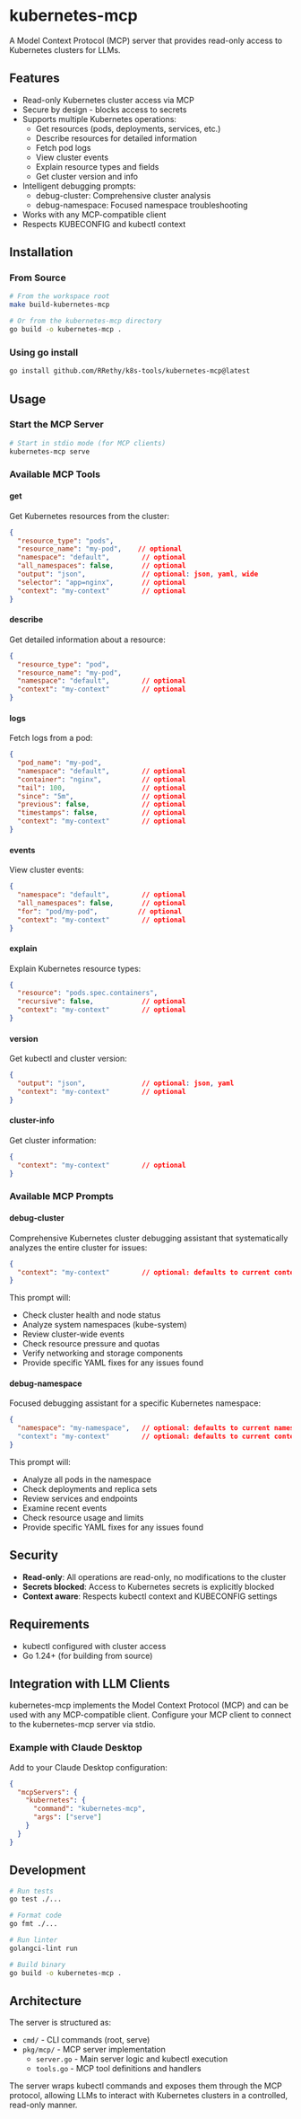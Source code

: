 # kubernetes-mcp

A Model Context Protocol (MCP) server that provides read-only access to Kubernetes clusters for LLMs.

## Features

- Read-only Kubernetes cluster access via MCP
- Secure by design - blocks access to secrets
- Supports multiple Kubernetes operations:
  - Get resources (pods, deployments, services, etc.)
  - Describe resources for detailed information
  - Fetch pod logs
  - View cluster events
  - Explain resource types and fields
  - Get cluster version and info
- Intelligent debugging prompts:
  - debug-cluster: Comprehensive cluster analysis
  - debug-namespace: Focused namespace troubleshooting
- Works with any MCP-compatible client
- Respects KUBECONFIG and kubectl context

## Installation

### From Source

```bash
# From the workspace root
make build-kubernetes-mcp

# Or from the kubernetes-mcp directory
go build -o kubernetes-mcp .
```

### Using go install

```bash
go install github.com/RRethy/k8s-tools/kubernetes-mcp@latest
```

## Usage

### Start the MCP Server

```bash
# Start in stdio mode (for MCP clients)
kubernetes-mcp serve
```

### Available MCP Tools

#### get
Get Kubernetes resources from the cluster:
```json
{
  "resource_type": "pods",
  "resource_name": "my-pod",    // optional
  "namespace": "default",        // optional
  "all_namespaces": false,       // optional
  "output": "json",              // optional: json, yaml, wide
  "selector": "app=nginx",       // optional
  "context": "my-context"        // optional
}
```

#### describe
Get detailed information about a resource:
```json
{
  "resource_type": "pod",
  "resource_name": "my-pod",
  "namespace": "default",        // optional
  "context": "my-context"        // optional
}
```

#### logs
Fetch logs from a pod:
```json
{
  "pod_name": "my-pod",
  "namespace": "default",        // optional
  "container": "nginx",          // optional
  "tail": 100,                   // optional
  "since": "5m",                 // optional
  "previous": false,             // optional
  "timestamps": false,           // optional
  "context": "my-context"        // optional
}
```

#### events
View cluster events:
```json
{
  "namespace": "default",        // optional
  "all_namespaces": false,       // optional
  "for": "pod/my-pod",          // optional
  "context": "my-context"        // optional
}
```

#### explain
Explain Kubernetes resource types:
```json
{
  "resource": "pods.spec.containers",
  "recursive": false,            // optional
  "context": "my-context"        // optional
}
```

#### version
Get kubectl and cluster version:
```json
{
  "output": "json",              // optional: json, yaml
  "context": "my-context"        // optional
}
```

#### cluster-info
Get cluster information:
```json
{
  "context": "my-context"        // optional
}
```

### Available MCP Prompts

#### debug-cluster
Comprehensive Kubernetes cluster debugging assistant that systematically analyzes the entire cluster for issues:
```json
{
  "context": "my-context"        // optional: defaults to current context
}
```
This prompt will:
- Check cluster health and node status
- Analyze system namespaces (kube-system)
- Review cluster-wide events
- Check resource pressure and quotas
- Verify networking and storage components
- Provide specific YAML fixes for any issues found

#### debug-namespace
Focused debugging assistant for a specific Kubernetes namespace:
```json
{
  "namespace": "my-namespace",   // optional: defaults to current namespace
  "context": "my-context"        // optional: defaults to current context
}
```
This prompt will:
- Analyze all pods in the namespace
- Check deployments and replica sets
- Review services and endpoints
- Examine recent events
- Check resource usage and limits
- Provide specific YAML fixes for any issues found

## Security

- **Read-only**: All operations are read-only, no modifications to the cluster
- **Secrets blocked**: Access to Kubernetes secrets is explicitly blocked
- **Context aware**: Respects kubectl context and KUBECONFIG settings

## Requirements

- kubectl configured with cluster access
- Go 1.24+ (for building from source)

## Integration with LLM Clients

kubernetes-mcp implements the Model Context Protocol (MCP) and can be used with any MCP-compatible client. Configure your MCP client to connect to the kubernetes-mcp server via stdio.

### Example with Claude Desktop

Add to your Claude Desktop configuration:
```json
{
  "mcpServers": {
    "kubernetes": {
      "command": "kubernetes-mcp",
      "args": ["serve"]
    }
  }
}
```

## Development

```bash
# Run tests
go test ./...

# Format code
go fmt ./...

# Run linter
golangci-lint run

# Build binary
go build -o kubernetes-mcp .
```

## Architecture

The server is structured as:
- `cmd/` - CLI commands (root, serve)
- `pkg/mcp/` - MCP server implementation
  - `server.go` - Main server logic and kubectl execution
  - `tools.go` - MCP tool definitions and handlers

The server wraps kubectl commands and exposes them through the MCP protocol, allowing LLMs to interact with Kubernetes clusters in a controlled, read-only manner.